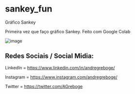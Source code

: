 # sankey_fun
Gráfico Sankey

Primeira vez que faço gráfico Sankey. Feito com Google Colab

![image](https://user-images.githubusercontent.com/53190186/137830897-bbd9ddac-44b8-485d-b088-0ab3a009c84d.png)


<h2>Redes Sociais / Social Midia:</h2>


LinkedIn = https://www.linkedin.com/in/andregreboge/

Instagram = https://www.instagram.com/andregreboge/

Twitter = https://twitter.com/AGreboge
